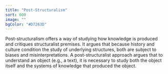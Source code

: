```yaml
---
title: "Post-Structuralism"
sort: 000
image: ""
bgColor: "#D7263D"
---
```


Post-structuralism offers a way of studying how knowledge is produced and critiques structuralist premises. It argues that because history and culture condition the study of underlying structures, both are subject to biases and misinterpretations. A post-structuralist approach argues that to understand an object (e.g., a text), it is necessary to study both the object itself and the systems of knowledge that produced the object.